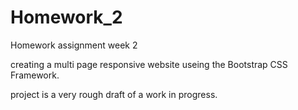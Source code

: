 # Homework_2
Homework assignment week 2

creating a multi page responsive website useing the Bootstrap CSS Framework.

project is a very rough draft of a work in progress.
